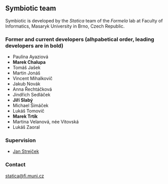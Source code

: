 ## Symbiotic team

Symbiotic is developed by the _Statica_ team of the _Formela_ lab at Faculty of Informatics, Masaryk University in Brno, Czech Republic.

### Former and current developers (alhpabetical order, leading developers are in bold)

* Paulína Ayaziová
* __Marek Chalupa__
* Tomáš Jašek
* Martin Jonáš
* Vincent Mihalkovič
* Jakub Novák
* Anna Řechtáčková
* Jindřich Sedláček
* __Jiří Slabý__
* Michael Šimáček
* Lukáš Tomovič
* __Marek Trtík__
* Martina Velanová, née Vitovská
* Lukáš Zaoral

### Supervision

* [Jan Strejček](https://www.fi.muni.cz/~xstrejc/)

### Contact

<statica@fi.muni.cz>
